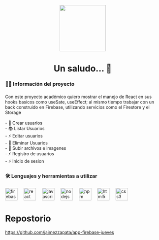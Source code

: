 <div align="center">
  <img height="150" src="https://encrypted-tbn0.gstatic.com/images?q=tbn:ANd9GcQq2ay37_Zr6khUJiFqoK1djTvQBDcZWLQsKOX8lHFhFQ&s"  />
</div>

###


<h1 align="center">Un saludo... 👋</h1>

###

<h3 align="left">👩‍💻  Información del proyecto</h3>

###

<p align="left">Con este proyecto académico quiero mostrar el manejo de React en sus hooks basicos como useSate, useEffect; al mismo tiempo trabajar con un back construido en Firebase, utilizando servicios como el Firestore y el Storage<br><br>- 🔭 Crear usuarios<br>- 📚 Listar Usuarios<br>- ⚡ Editar usuarios<br>- 🔭 Eliminar Usuarios<br>- 🔭 Subir archivos e imagenes<br>- ⚡ Registro de usuarios<br>- ⚡ Inicio de sesion</p>

###

<h3 align="left">🛠 Lenguajes y herramientas a utilizar</h3>

###

<div align="left">
  <img src="https://cdn.jsdelivr.net/gh/devicons/devicon/icons/firebase/firebase-plain-wordmark.svg" height="40" alt="firebase logo"  />
  <img width="12" />
  <img src="https://cdn.jsdelivr.net/gh/devicons/devicon/icons/react/react-original.svg" height="40" alt="react logo"  />
  <img width="12" />
  <img src="https://cdn.jsdelivr.net/gh/devicons/devicon/icons/javascript/javascript-original.svg" height="40" alt="javascript logo"  />
  <img width="12" />
  <img src="https://cdn.jsdelivr.net/gh/devicons/devicon/icons/nodejs/nodejs-original.svg" height="40" alt="nodejs logo"  />
  <img width="12" />
  <img src="https://cdn.jsdelivr.net/gh/devicons/devicon/icons/npm/npm-original-wordmark.svg" height="40" alt="npm logo"  />
  <img width="12" />
  <img src="https://cdn.jsdelivr.net/gh/devicons/devicon/icons/html5/html5-original.svg" height="40" alt="html5 logo"  />
  <img width="12" />
  <img src="https://cdn.jsdelivr.net/gh/devicons/devicon/icons/css3/css3-original.svg" height="40" alt="css3 logo"  />
</div>

###

# Repostorio 
https://github.com/jaimezzapata/app-firebase-jueves

